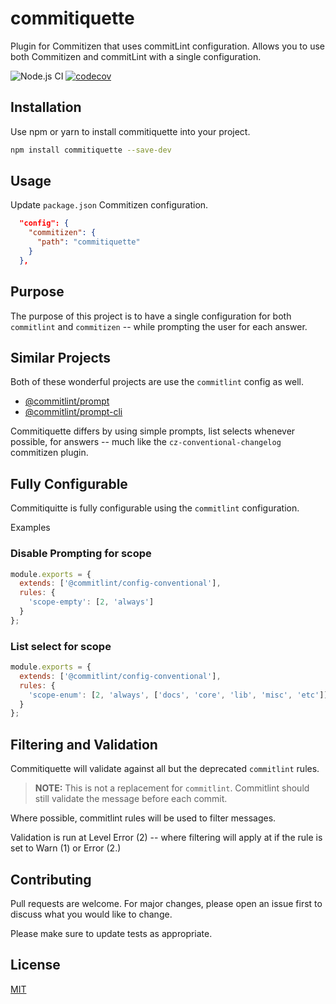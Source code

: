 # commitiquette

Plugin for Commitizen that uses commitLint configuration. Allows you to use both Commitizen and commitLint with a single configuration.

![Node.js CI](https://github.com/martinmcwhorter/commitiquette/workflows/Node.js%20CI/badge.svg)
[![codecov](https://codecov.io/gh/martinmcwhorter/commitiquette/branch/master/graph/badge.svg)](https://codecov.io/gh/martinmcwhorter/commitiquette)

## Installation

Use npm or yarn to install commitiquette into your project.

```bash
npm install commitiquette --save-dev
```

## Usage

Update `package.json` Commitizen configuration.

```json
  "config": {
    "commitizen": {
      "path": "commitiquette"
    }
  },
```

## Purpose

The purpose of this project is to have a single configuration for both `commitlint` and `commitizen` -- while prompting the user for each answer.

## Similar Projects

Both of these wonderful projects are use the `commitlint` config as well.

- [@commitlint/prompt](https://www.npmjs.com/package/@commitlint/prompt)
- [@commitlint/prompt-cli](https://www.npmjs.com/package/@commitlint/prompt-cli)

Commitiquette differs by using simple prompts, list selects whenever possible, for answers -- much like the `cz-conventional-changelog` commitizen plugin.

## Fully Configurable

Commitiquitte is fully configurable using the `commitlint` configuration.

Examples

### Disable Prompting for scope

```javascript
module.exports = {
  extends: ['@commitlint/config-conventional'],
  rules: {
    'scope-empty': [2, 'always']
  }
};
```

### List select for scope

```javascript
module.exports = {
  extends: ['@commitlint/config-conventional'],
  rules: {
    'scope-enum': [2, 'always', ['docs', 'core', 'lib', 'misc', 'etc']]
  }
};
```

## Filtering and Validation

Commitiquette will validate against all but the deprecated `commitlint` rules.

> **NOTE:** This is not a replacement for `commitlint`. Commitlint should still validate the message before each commit.

Where possible, commitlint rules will be used to filter messages.

Validation is run at Level Error (2) -- where filtering will apply at if the rule is set to Warn (1) or Error (2.)

## Contributing

Pull requests are welcome. For major changes, please open an issue first to discuss what you would like to change.

Please make sure to update tests as appropriate.

## License

[MIT](https://choosealicense.com/licenses/mit/)
